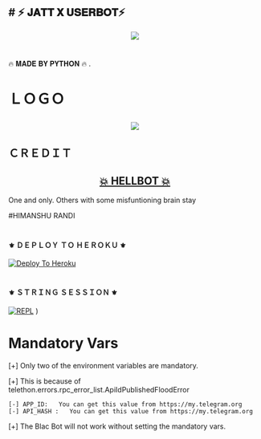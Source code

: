 ##     #         ⚡ 𝐉𝐀𝐓𝐓 𝐗 𝐔𝐒𝐄𝐑𝐁𝐎𝐓⚡ 






<p align="center"><a href="https://"><img src="https://telegra.ph/file/fcb944ba85cd6d97e1e86.jpg"></a></p> 
</p>
<h1></h1>
              🔥 𝐌𝐀𝐃𝐄 𝐁𝐘 𝐏𝐘𝐓𝐇𝐎𝐍 🔥 .
<br>      




                         

# ＬＯＧＯ  <p align="center"><a href="https://"><img src="https://telegra.ph/file/fcb944ba85cd6d97e1e86.jpg"></a></p> 
</p>



##  ＣＲＥＤＩＴ   <h2 align="center"> <a href="https://github.com/HellBoy-OP/HellBot">💥 HELLBOT 💥</a></h2>
 One and only. Others with some misfuntioning brain stay

#HIMANSHU RANDI 


#       <h4>⚜️ ＤＥＰＬＯＹ ＴＯ ＨＥＲＯＫＵ ⚜️</h4>


[![Deploy To Heroku](https://www.herokucdn.com/deploy/button.svg)](https://heroku.com/deploy?template=https://github.com/JASSXPRO/BLAC-BOT)


# <h4>⚜️ ＳＴＲＩＮＧ ＳＥＳＳＩＯＮ ⚜️</h4>

                    
   [![REPL](https://repl.it/badge/github/spandey112/SensibleUserbot)](https://replit.com/@JASSXPRO/BLAC-JASS-REPL#main.py)
)



# Mandatory Vars

[+] Only two of the environment variables are mandatory.

[+] This is because of telethon.errors.rpc_error_list.ApiIdPublishedFloodError

    [-] APP_ID:   You can get this value from https://my.telegram.org
    [-] API_HASH :   You can get this value from https://my.telegram.org
    
[+] The Blac Bot will not work without setting the mandatory vars.
